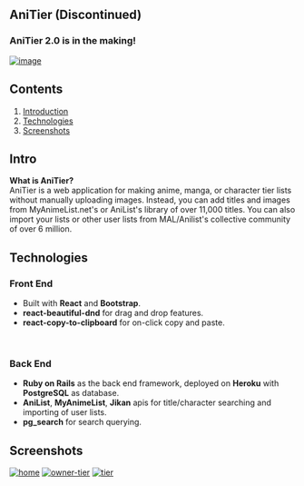 

##  AniTier (Discontinued)
### AniTier 2.0 is in the making!

 [![image](https://i.ibb.co/J71w4Rb/al.png)](https://www.anitier.com/)  

## Contents

 1. [Introduction](#intro)
 2. [Technologies](#technologies)
 3. [Screenshots](#screenshots)

## Intro 
**What is AniTier?**  
AniTier is a web application for making anime, manga, or character tier lists without manually uploading images. Instead, you can add titles and images from MyAnimeList.net's or AniList's library of over 11,000 titles. You can also import your lists or other user lists from MAL/Anilist's collective community of over 6 million.

## Technologies 
### Front End 

 - Built with **React** and **Bootstrap**.
 - **react-beautiful-dnd** for drag and drop features.
 -  **react-copy-to-clipboard** for on-click copy and paste.
<br>

### Back End
- **Ruby on Rails** as the back end framework, deployed on **Heroku** with **PostgreSQL** as database.
- **AniList**, **MyAnimeList**, **Jikan** apis for title/character searching and importing of user lists.
- **pg_search** for search querying.

## Screenshots
<a href="https://ibb.co/X7dgTgp"><img src="https://i.ibb.co/0CWS3SZ/home.png" alt="home" border="0"></a>
<a href="https://ibb.co/84rnYVS"><img src="https://i.ibb.co/mF9rN7M/owner-tier.png" alt="owner-tier" border="0"></a>
<a href="https://ibb.co/zJZzrCN"><img src="https://i.ibb.co/8c9H0GX/tier.png" alt="tier" border="0"></a>
